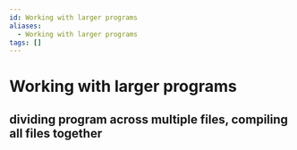 ```yaml
---
id: Working with larger programs
aliases:
  - Working with larger programs
tags: []
---
```


# Working with larger programs

## dividing program across multiple files, compiling all files together
